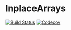 # InplaceArrays

[![Build Status](https://travis-ci.com/fverdugo/InplaceArrays.jl.svg?branch=master)](https://travis-ci.com/fverdugo/InplaceArrays.jl)
[![Codecov](https://codecov.io/gh/fverdugo/InplaceArrays.jl/branch/master/graph/badge.svg)](https://codecov.io/gh/fverdugo/InplaceArrays.jl)
